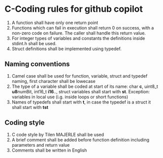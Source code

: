 # C-Coding rules for github copilot

1. A function shall have only one return point
2. Functions which can fail in execution shall return 0 on success, with a non-zero code on failure. The caller shall handle this return value.
3. For integer types of variables and constants the definitions inside stdint.h shall be used.
4. Struct definitions shall be implemented using typedef.

## Naming conventions
1. Camel case shall be used for function, variable, struct and typedef naming, first character shall be lowecase
2. The type of a variable shall be coded at start of its name: char **c**, uint8_t **u8**numBit, int16_t **i16**.., struct variables shall start with **st**. Exception: variables in local use (i.g. inside loops or short functions) 
5. Names of typedefs shall start with **t**, in case the typedef is a struct it shall start with **tst**

## Coding style
1. C code style by Tilen MAJERLE shall be used
2. A brief comment shall be added before function definition including parameters and return value
3. Comments shall be written in English

